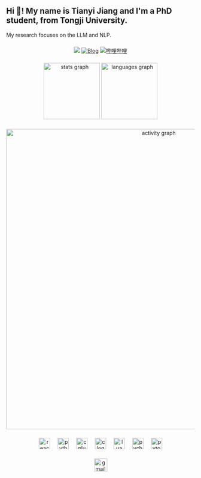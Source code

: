 <h2 align="left">Hi 👋! My name is Tianyi Jiang and I'm a PhD student, from Tongji University.</h2>

My research focuses on the LLM and NLP.
###

<div align="center">
  <img src="https://visitor-badge.laobi.icu/badge?page_id=AusertDream.AusertDream&"  />
  <a href="https://ausertdream.github.io/"><img src="https://img.shields.io/badge/Blog-ausertdream-orange?logo=blogger" alt="Blog" title="Blog" /></a>
  <a href="https://space.bilibili.com/102368527"><img src="https://img.shields.io/badge/哔哩哔哩-梦哥大可爱-blue?logo=bilibili" alt="哔哩哔哩" title="哔哩哔哩" /></a>
</div>

###

<div align="center">
  <img src="https://github-readme-stats.vercel.app/api?username=AusertDream&hide_title=false&hide_rank=false&show_icons=true&include_all_commits=true&count_private=true&disable_animations=false&theme=dracula&locale=en&hide_border=false" height="150" alt="stats graph"  />
  <img src="https://github-readme-stats.vercel.app/api/top-langs?username=AusertDream&locale=en&hide_title=false&layout=compact&card_width=320&langs_count=5&theme=dracula&hide_border=false" height="150" alt="languages graph"  />
</div>

###
<p align="center">
    <!-- https://github.com/Ashutosh00710/github-readme-activity-graph -->
    <img width="800" src="https://github-readme-activity-graph.vercel.app/graph?username=AusertDream&theme=github-compact&hide_border=true&area=true&custom_title=Activity%20Graph" alt="activity graph" title="activity graph" />

### 
<div align="center">
  <img src="https://cdn.jsdelivr.net/gh/devicons/devicon/icons/react/react-original.svg" height="30" alt="react logo"  />
  <img width="12" />
  <img src="https://cdn.jsdelivr.net/gh/devicons/devicon/icons/python/python-original.svg" height="30" alt="python logo"  />
  <img width="12" />
  <img src="https://cdn.jsdelivr.net/gh/devicons/devicon/icons/cplusplus/cplusplus-original.svg" height="30" alt="cplusplus logo"  />
  <img width="12" />
  <img src="https://cdn.jsdelivr.net/gh/devicons/devicon/icons/c/c-original.svg" height="30" alt="c logo"  />
  <img width="12" />
  <img src="https://cdn.jsdelivr.net/gh/devicons/devicon/icons/lua/lua-original.svg" height="30" alt="lua logo"  />
  <img width="12" />
  <img src="https://cdn.jsdelivr.net/gh/devicons/devicon/icons/pycharm/pycharm-original.svg" height="30" alt="pycharm logo"  />
  <img width="12" />
  <img src="https://cdn.jsdelivr.net/gh/devicons/devicon/icons/pytorch/pytorch-original.svg" height="30" alt="pytorch logo"  />
</div>

###

<div align="center">
  <a href="contact.md" target="_blank">
    <img src="https://img.shields.io/static/v1?message=Gmail&logo=gmail&label=&color=D14836&logoColor=white&labelColor=&style=for-the-badge" height="35" alt="gmail logo"  />
  </a>
</div>


###

###
